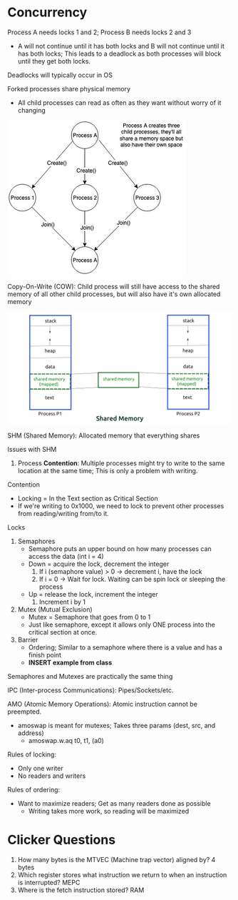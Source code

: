 # Concurrency
Process A needs locks 1 and 2; Process B needs locks 2 and 3
- A will not continue until it has both locks and B will not continue until it has both locks; This leads to a deadlock as both processes will block until they get both locks.

Deadlocks will typically occur in OS

Forked processes share physical memory
- All child processes can read as often as they want without worry of it changing

![createjoinprocesses](Images/CreateJoinProcesses.jpg)

Copy-On-Write (COW): Child process will still have access to the shared memory of all other child processes, but will also have it's own allocated memory

![SharedMemory](Images/shared-memory.png)

SHM (Shared Memory): Allocated memory that everything shares

Issues with SHM
1) Process **Contention**: Multiple processes might try to write to the same location at the same time; This is only a problem with writing.

Contention
- Locking = In the Text section as Critical Section
- If we're writing to 0x1000, we need to lock to prevent other processes from reading/writing from/to it.

Locks
1) Semaphores
   - Semaphore puts an upper bound on how many processes can access the data (int i = 4)
   - Down = acquire the lock, decrement the integer
        1) If i (semaphore value) > 0 -> decrement i, have the lock
        2) If i = 0 -> Wait for lock. Waiting can be spin lock or sleeping the process
   - Up = release the lock, increment the integer
        1) Increment i by 1
2) Mutex (Mutual Exclusion)
   - Mutex = Semaphore that goes from 0 to 1
   - Just like semaphore, except it allows only ONE process into the critical section at once.
3) Barrier
   - Ordering; Similar to a semaphore where there is a value and has a finish point
   - **INSERT example from class**

Semaphores and Mutexes are practically the same thing

IPC (Inter-process Communications): Pipes/Sockets/etc.

AMO (Atomic Memory Operations): Atomic instruction cannot be preempted.
- amoswap is meant for mutexes; Takes three params (dest, src, and address)
  - amoswap.w.aq t0, t1, (a0)

Rules of locking:
- Only one writer
- No readers and writers

Rules of ordering:
- Want to maximize readers; Get as many readers done as possible
  - Writing takes more work, so reading will be maximized
# Clicker Questions
1) How many bytes is the MTVEC (Machine trap vector) aligned by? 4 bytes
2) Which register stores what instruction we return to when an instruction is interrupted? MEPC
3) Where is the fetch instruction stored? RAM